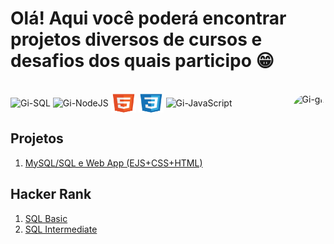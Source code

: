 # Olá! Aqui você poderá encontrar projetos diversos de cursos e desafios dos quais participo 😁

<div style="display: inline_block"><br>
  <img align="center" alt="Gi-SQL" height="30" width="40" src="https://cdn.jsdelivr.net/gh/devicons/devicon/icons/mysql/mysql-original-wordmark.svg">
  <img align="center" alt="Gi-NodeJS" height="30" width="40" src="https://cdn.jsdelivr.net/gh/devicons/devicon/icons/nodejs/nodejs-original.svg">
  <img align="center" alt="Gi-HTML" height="30" width="40" src="https://raw.githubusercontent.com/devicons/devicon/master/icons/html5/html5-original.svg">
  <img align="center" alt="Gi-CSS" height="30" width="40" src="https://raw.githubusercontent.com/devicons/devicon/master/icons/css3/css3-original.svg">
  <img align="center" alt="Gi-JavaScript" height="30" width="40" src="https://cdn.jsdelivr.net/gh/devicons/devicon/icons/javascript/javascript-original.svg">
  <img align="right" alt="Gi-gif" height="150" style="border-radius:50px;"  src="https://media.giphy.com/media/MT5UUV1d4CXE2A37Dg/giphy.gif">
</div>

## Projetos
1) [MySQL/SQL e Web App (EJS+CSS+HTML)](https://github.com/gifiorese/Projetos---SQL/tree/main/MySQL_Bootcamp)

## Hacker Rank
1) [SQL Basic](https://github.com/gifiorese/Projetos---SQL/blob/main/HackerRank%20SQL%20Basic.md)
2) [SQL Intermediate](https://github.com/gifiorese/Projetos---SQL/blob/main/HackerRank%20SQL%20Intermediate.md)


<!---
gifiorese/gifiorese is a ✨ special ✨ repository because its `README.md` (this file) appears on your GitHub profile.
You can click the Preview link to take a look at your changes.
--->
